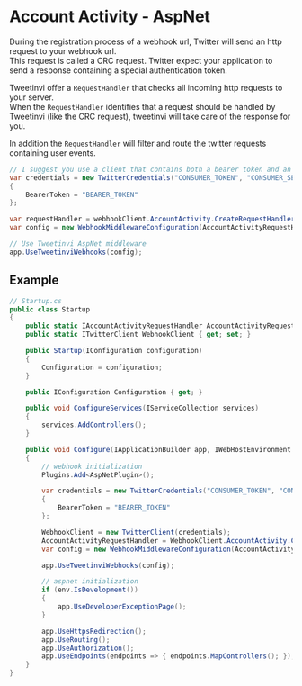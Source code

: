 # Account Activity - AspNet

During the registration process of a webhook url, Twitter will send an http request to your webhook url.\
This request is called a CRC request. Twitter expect your application to send a response containing a special authentication token.

Tweetinvi offer a `RequestHandler` that checks all incoming http requests to your server.\
When the `RequestHandler` identifies that a request should be handled by Tweetinvi (like the CRC request), tweetinvi will take care of the response for you.

In addition the `RequestHandler` will filter and route the twitter requests containing user events.

``` c#
// I suggest you use a client that contains both a bearer token and an access token
var credentials = new TwitterCredentials("CONSUMER_TOKEN", "CONSUMER_SECRET", "ACCESS_TOKEN", "ACCESS_TOKEN_SECRET")
{
    BearerToken = "BEARER_TOKEN"
};

var requestHandler = webhookClient.AccountActivity.CreateRequestHandler();
var config = new WebhookMiddlewareConfiguration(AccountActivityRequestHandler);

// Use Tweetinvi AspNet middleware
app.UseTweetinviWebhooks(config);
```

## Example

``` c#
// Startup.cs
public class Startup
{
    public static IAccountActivityRequestHandler AccountActivityRequestHandler { get; set; }
    public static ITwitterClient WebhookClient { get; set; }

    public Startup(IConfiguration configuration)
    {
        Configuration = configuration;
    }

    public IConfiguration Configuration { get; }

    public void ConfigureServices(IServiceCollection services)
    {
        services.AddControllers();
    }

    public void Configure(IApplicationBuilder app, IWebHostEnvironment env)
    {
        // webhook initialization
        Plugins.Add<AspNetPlugin>();

        var credentials = new TwitterCredentials("CONSUMER_TOKEN", "CONSUMER_SECRET", "ACCESS_TOKEN", "ACCESS_TOKEN_SECRET")
        {
            BearerToken = "BEARER_TOKEN"
        };

        WebhookClient = new TwitterClient(credentials);
        AccountActivityRequestHandler = WebhookClient.AccountActivity.CreateRequestHandler();
        var config = new WebhookMiddlewareConfiguration(AccountActivityRequestHandler);

        app.UseTweetinviWebhooks(config);

        // aspnet initialization
        if (env.IsDevelopment())
        {
            app.UseDeveloperExceptionPage();
        }

        app.UseHttpsRedirection();
        app.UseRouting();
        app.UseAuthorization();
        app.UseEndpoints(endpoints => { endpoints.MapControllers(); });
    }
}
```